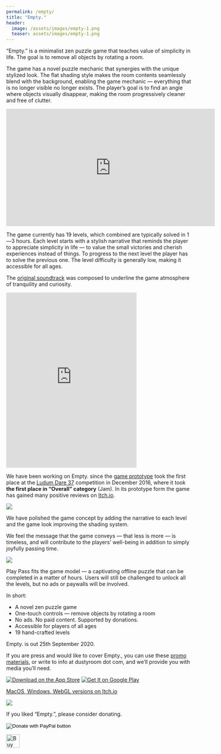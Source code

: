 ```yaml
---
permalink: /empty/
title: "Empty."
header:
  image: /assets/images/empty-1.png
  teaser: assets/images/empty-1.png
---
```


“Empty.” is a minimalist zen puzzle game that teaches value of simplicity in life. The goal is to remove all objects by rotating a room.  

The game has a novel puzzle mechanic that synergies with the unique stylized look. The flat shading style makes the room contents seamlessly blend with the background, enabling the game mechanic — everything that is no longer visible no longer exists. The player’s goal is to find an angle where objects visually disappear, making the room progressively cleaner and free of clutter.  

<iframe width="560" height="315" src="https://www.youtube.com/embed/pnnpf0Bc18U" title="YouTube video player" frameborder="0" allow="accelerometer; autoplay; clipboard-write; encrypted-media; gyroscope; picture-in-picture" allowfullscreen></iframe>  


The game currently has 19 levels, which combined are typically solved in 1—3 hours. Each level starts with a stylish narrative that reminds the player to appreciate simplicity in life — to value the small victories and cherish experiences instead of things. To progress to the next level the player has to solve the previous one. The level difficulty is generally low, making it accessible for all ages.  

The [original soundtrack](https://dustyroom.bandcamp.com/album/empty-ost) was composed to underline the game atmosphere of tranquility and curiosity.  

<iframe style="border: 0; width: 350px; height: 470px;" src="https://bandcamp.com/EmbeddedPlayer/album=2073725311/size=large/bgcol=ffffff/linkcol=0687f5/tracklist=false/transparent=true/" seamless><a href="https://dustyroom.bandcamp.com/album/empty-ost">Empty. OST by Dustyroom</a></iframe>  


We have been working on Empty. since the [game prototype](http://dustyroom.com/empty-game-ldjam/) took the first place at the [Ludum Dare 37](http://ludumdare.com/compo/ludum-dare-37/?action=preview&uid=33150) competition in December 2016, where it took **the first place in “Overall” category** (Jam). In its prototype form the game has gained many positive reviews on [Itch.io](https://dustyroom.itch.io/empty).  

![](https://staging.dustyroom.com/assets/images/empty_screenshot_level_ny.png)  

We have polished the game concept by adding the narrative to each level and the game look improving the shading system.  

We feel the message that the game conveys — that less is more — is timeless, and will contribute to the players’ well-being in addition to simply joyfully passing time.  

![](https://staging.dustyroom.com/assets/images/empty_screenshot_level_bicycle.png)  

Play Pass fits the game model — a captivating offline puzzle that can be completed in a matter of hours. Users will still be challenged to unlock all the levels, but no ads or paywalls will be involved.  

In short:  
  * A novel zen puzzle game
  * One-touch controls — remove objects by rotating a room
  * No ads. No paid content. Supported by donations.
  * Accessible for players of all ages
  * 19 hand-crafted levels

Empty. is out 25th September 2020.  

If you are press and would like to cover Empty., you can use these [promo materials](https://drive.google.com/drive/folders/1NjqykijzURoxtuzp4N0d-iAFV2uTTKtP), or write to info at dustyroom dot com, and we’ll provide you with media you’ll need.  


[![Download on the App Store](https://staging.dustyroom.com/assets/images/appstore_button_download.png "Download on the App Store")](https://apps.apple.com/app/id1191062782)
[![Get It on Google Play](https://staging.dustyroom.com/assets/images/google-play-badge-1.png "Get It on Google Play")](https://play.google.com/store/apps/details?id=com.dustyroom.Empty)  

[MacOS, Windows, WebGL versions on Itch.io](https://dustyroom.itch.io/empty)  

![](https://staging.dustyroom.com/assets/images/empty_art_3-1024x440.png)  

If you liked “Empty.”, please consider donating.  

<form action="https://www.paypal.com/donate" method="post" target="_blank">
<input type="hidden" name="cmd" value="_donations">
<input type="hidden" name="business" value="G37XR77AQM9MG">
<input type="hidden" name="currency_code" value="USD">
<input type="image" src="https://www.paypalobjects.com/en_US/i/btn/btn_donate_LG.gif" name="submit" title="Donate via PayPal" alt="Donate with PayPal button" border="0">
<img alt="" src="https://www.paypal.com/en_US/i/scr/pixel.gif" width="1" height="1" border="0">
</form>

<a href="https://ko-fi.com/Z8Z523ZDI" target="_blank" rel="noopener noreferrer"><img style="border:0px;height:36px;" src="https://cdn.ko-fi.com/cdn/kofi5.png?v=2" alt="Buy Us a Coffee" height="36" border="0"></a>
